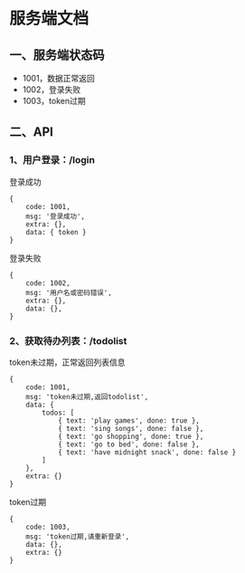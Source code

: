 # 服务端文档

## 一、服务端状态码

* 1001，数据正常返回
* 1002，登录失败
* 1003，token过期

## 二、API

### 1、用户登录：/login

登录成功
```
{
    code: 1001,
    msg: '登录成功',
    extra: {},
    data: { token }
}
```

登录失败
```
{
    code: 1002,
    msg: '用户名或密码错误',
    extra: {},
    data: {},
}
```

### 2、获取待办列表：/todolist

token未过期，正常返回列表信息
```
{
    code: 1001,
    msg: 'token未过期,返回todolist',
    data: {
        todos: [
            { text: 'play games', done: true },
            { text: 'sing songs', done: false },
            { text: 'go shopping', done: true },
            { text: 'go to bed', done: false },
            { text: 'have midnight snack', done: false }
        ]
    },
    extra: {}
}
```

token过期
```
{
    code: 1003,
    msg: 'token过期,请重新登录',
    data: {},
    extra: {}
}
```


